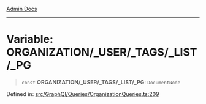 [Admin Docs](/)

***

# Variable: ORGANIZATION/_USER/_TAGS/_LIST/_PG

> `const` **ORGANIZATION/_USER/_TAGS/_LIST/_PG**: `DocumentNode`

Defined in: [src/GraphQl/Queries/OrganizationQueries.ts:209](https://github.com/PalisadoesFoundation/talawa-admin/blob/main/src/GraphQl/Queries/OrganizationQueries.ts#L209)
